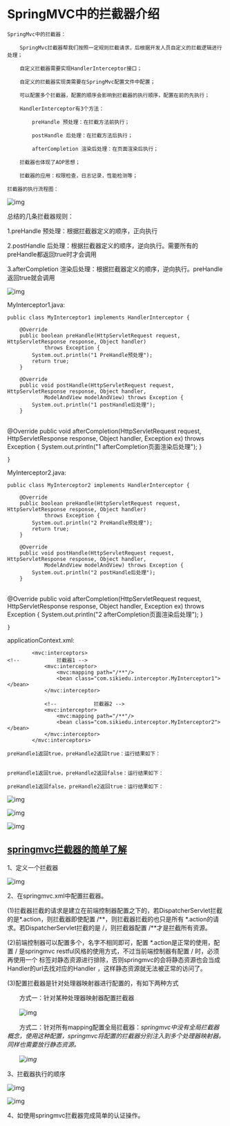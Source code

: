 # SpringMVC中的拦截器介绍



    SpringMvc中的拦截器：
    
        SpringMvc拦截器帮我们按照一定规则拦截请求，后根据开发人员自定义的拦截逻辑进行处理；
    
        自定义拦截器需要实现HandlerInterceptor接口；
    
        自定义的拦截器实现类需要在SpringMvc配置文件中配置；
    
        可以配置多个拦截器，配置的顺序会影响到拦截器的执行顺序，配置在前的先执行；
    
        HandlerInterceptor有3个方法：
    
            preHandle 预处理：在拦截方法前执行；
    
            postHandle 后处理：在拦截方法后执行；
    
            afterCompletion 渲染后处理：在页面渲染后执行；
    
        拦截器也体现了AOP思想；
    
        拦截器的应用：权限检查，日志记录，性能检测等；
    
    拦截器的执行流程图：

![img](https://img-blog.csdnimg.cn/20190701162842270.png?x-oss-process=image/watermark,type_ZmFuZ3poZW5naGVpdGk,shadow_10,text_aHR0cHM6Ly9ibG9nLmNzZG4ubmV0L3FxXzQwMzIzMjU2,size_16,color_FFFFFF,t_70)

 



总结的几条拦截器规则：

1.preHandle 预处理：根据拦截器定义的顺序，正向执行

2.postHandle 后处理：根据拦截器定义的顺序，逆向执行。需要所有的preHandle都返回true时才会调用

3.afterCompletion 渲染后处理：根据拦截器定义的顺序，逆向执行。preHandle返回true就会调用

![img](https://img-blog.csdnimg.cn/20190506095935117.png)



MyInterceptor1.java:

    public class MyInterceptor1 implements HandlerInterceptor {
     
    	@Override
    	public boolean preHandle(HttpServletRequest request, HttpServletResponse response, Object handler)
    			throws Exception {
    		System.out.println("1 PreHandle预处理");
    		return true;
    	}
     
    	@Override
    	public void postHandle(HttpServletRequest request, HttpServletResponse response, Object handler,
    			ModelAndView modelAndView) throws Exception {
    		System.out.println("1 postHandle后处理");
    	}


​     
    	@Override
    	public void afterCompletion(HttpServletRequest request, HttpServletResponse response, Object handler, Exception ex)
    			throws Exception {
    		System.out.println("1 afterCompletion页面渲染后处理");
    	}
    	
    }

MyInterceptor2.java:

    public class MyInterceptor2 implements HandlerInterceptor {
     
    	@Override
    	public boolean preHandle(HttpServletRequest request, HttpServletResponse response, Object handler)
    			throws Exception {
    		System.out.println("2 PreHandle预处理");
    		return true;
    	}
     
    	@Override
    	public void postHandle(HttpServletRequest request, HttpServletResponse response, Object handler,
    			ModelAndView modelAndView) throws Exception {
    		System.out.println("2 postHandle后处理");
    	}


​     
    	@Override
    	public void afterCompletion(HttpServletRequest request, HttpServletResponse response, Object handler, Exception ex)
    			throws Exception {
    		System.out.println("2 afterCompletion页面渲染后处理");
    	}
    	
    }

applicationContext.xml:

    		<mvc:interceptors>
    <!-- 			拦截器1 -->
    			<mvc:interceptor>
    				<mvc:mapping path="/**"/>
    				<bean class="com.sikiedu.interceptor.MyInterceptor1"></bean>
    			</mvc:interceptor>
    			
    			<!-- 			拦截器2 -->
    			<mvc:interceptor>
    				<mvc:mapping path="/**"/>
    				<bean class="com.sikiedu.interceptor.MyInterceptor2"></bean>
    			</mvc:interceptor>
    		</mvc:interceptors>
    
    preHandle1返回true，preHandle2返回true：运行结果如下：
    
    
    preHandle1返回true，preHandle2返回false：运行结果如下：
    
    preHandle1返回false，preHandle2返回true：运行结果如下：

![img](https://img-blog.csdnimg.cn/20190506100852938.png?x-oss-process=image/watermark,type_ZmFuZ3poZW5naGVpdGk,shadow_10,text_aHR0cHM6Ly9ibG9nLmNzZG4ubmV0L3FxXzQwMzIzMjU2,size_16,color_FFFFFF,t_70)

![img](https://img-blog.csdnimg.cn/20190506101140171.png)

![img](https://img-blog.csdnimg.cn/20190506101301804.png)





## [springmvc拦截器的简单了解](https://www.cnblogs.com/gongchengshixiaobai/p/8039067.html)  		

1、定义一个拦截器

 

![img](https://images2017.cnblogs.com/blog/1282679/201712/1282679-20171214155412873-974505056.png)

2、在springmvc.xml中配置拦截器。

(1)拦截器拦截的请求是建立在前端控制器配置之下的，若DispatcherServlet拦截的是*.action，则拦截器即使配置  /**，则拦截器拦截的也只是所有 *.action的请求。若DispatcherServlet拦截的是 /，则拦截器配置  /**才是拦截所有资源。

(2)前端控制器可以配置多个，名字不相同即可，配置 *.action是正常的使用，配置 / 是springmvc  restful风格的使用方式，不过当前端控制器有配置 / 时，必须再使用一个 <mvc  resource:>标签对静态资源进行排除，否则springmvc的会将静态资源也会当成 Handler的url去找对应的Handler  ，这样静态资源就无法被正常的访问了。

(3)配置拦截器是针对处理器映射器进行配置的，有如下两种方式

　　方式一：针对某种处理器映射器配置拦截器

　　![img](https://images2017.cnblogs.com/blog/1282679/201712/1282679-20171214161517154-1952697571.png)

　　方式二：针对所有mapping配置全局拦截器：*springmvc中没有全局拦截器概念，使用这种配置，springmvc将配置的拦截器分别注入到多个处理器映射器。同样也需要放行静态资源。*

　　*![img](https://images2017.cnblogs.com/blog/1282679/201712/1282679-20171214162522998-397829095.png)*

 

3、拦截器执行的顺序

![img](https://images2017.cnblogs.com/blog/1282679/201712/1282679-20171214180009638-1214179545.png)

![img](https://images2017.cnblogs.com/blog/1282679/201712/1282679-20171214180056467-824124312.png)

4、如使用springmvc拦截器完成简单的认证操作。
